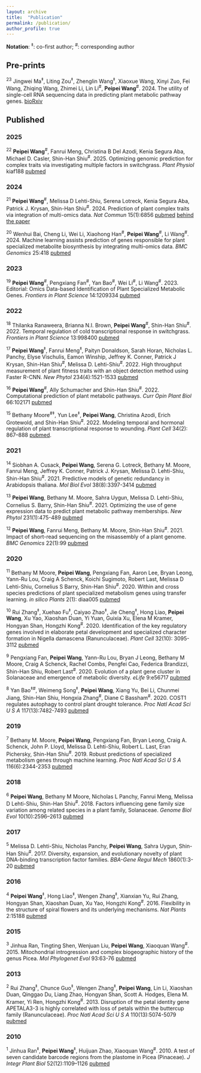 ```yaml
---
layout: archive
title:  "Publication"
permalink: /publication/
author_profile: true
---
```


__Notation__: <sup>‡</sup>: co-first author; <sup>#</sup>: corresponding author

## Pre-prints
<sup>23</sup> Jingwei Ma<sup>‡</sup>, Liting Zou<sup>‡</sup>, Zhenglin Wang<sup>‡</sup>, Xiaoxue Wang, Xinyi Zuo, Fei Wang, Zhiqing Wang, Zhimei Li, Lin Li<sup>#</sup>, **Peipei Wang**<sup>#</sup>. 2024. The utility of single-cell RNA sequencing data in predicting plant metabolic pathway genes. [bioRxiv](https://www.biorxiv.org/content/10.1101/2024.10.07.617125v1)

## Published

### 2025

<sup>22</sup> **Peipei Wang**<sup>#</sup>, Fanrui Meng, Christina B Del Azodi, Kenia Segura Aba, Michael D. Casler, Shin-Han Shiu<sup>#</sup>. 2025. Optimizing genomic prediction for complex traits via investigating multiple factors in switchgrass. *Plant Physiol* kiaf188 [pubmed](https://pubmed.ncbi.nlm.nih.gov/40331363/)


### 2024

<sup>21</sup> **Peipei Wang**<sup>#</sup>, Melissa D Lehti-Shiu, Serena Lotreck, Kenia Segura Aba, Patrick J. Krysan, Shin-Han Shiu<sup>#</sup>. 2024. Prediction of plant complex traits via integration of multi-omics data. *Nat Commun* 15(1):6856 [pubmed](https://pubmed.ncbi.nlm.nih.gov/39127735/) [behind the paper](https://communities.springernature.com/posts/insights-on-genomic-prediction-and-underlying-molecular-mechanisms-for-complex-traits-by-integrating-multi-omics-data)

<sup>20</sup> Wenhui Bai, Cheng Li, Wei Li, Xiaohong Han<sup>#</sup>, **Peipei Wang**<sup>#</sup>, Li Wang<sup>#</sup>. 2024. Machine learning assists prediction of genes responsible for plant specialized metabolite biosynthesis by integrating multi-omics data. *BMC Genomics* 25:418 [pubmed](https://pubmed.ncbi.nlm.nih.gov/38679745/)


### 2023

<sup>19</sup> **Peipei Wang**<sup>#</sup>, Pengxiang Fan<sup>#</sup>, Yan Bao<sup>#</sup>, Wei Li<sup>#</sup>, Li Wang<sup>#</sup>. 2023. Editorial: Omics Data-based Identification of Plant Specialized Metabolic Genes. *Frontiers in Plant Science* 14:1209334 [pubmed](https://pubmed.ncbi.nlm.nih.gov/37360719/)

### 2022

<sup>18</sup> Thilanka Ranaweera, Brianna N.I. Brown, **Peipei Wang**<sup>#</sup>, Shin-Han Shiu<sup>#</sup>. 2022. Temporal regulation of cold transcriptional response in switchgrass. *Frontiers in Plant Science* 13:998400 [pubmed](https://pubmed.ncbi.nlm.nih.gov/36299783/)

<sup>17</sup> **Peipei Wang**<sup>‡</sup>, Fanrui Meng<sup>‡</sup>, Paityn Donaldson, Sarah Horan, Nicholas L. Panchy, Elyse Vischulis, Eamon Winship, Jeffrey K. Conner, Patrick J Krysan, Shin-Han Shiu<sup>#</sup>, Melissa D. Lehti-Shiu<sup>#</sup>. 2022. High throughput measurement of plant fitness traits with an object detection method using Faster R-CNN. *New Phytol* 234(4):1521-1533 [pubmed](https://pubmed.ncbi.nlm.nih.gov/35218008/)

<sup>16</sup> **Peipei Wang**<sup>#</sup>, Ally Schumacher and Shin-Han Shiu<sup>#</sup>. 2022. Computational prediction of plant metabolic pathways. *Curr Opin Plant Biol* 66:102171 [pubmed](https://pubmed.ncbi.nlm.nih.gov/35078130/)

<sup>15</sup> Bethany Moore<sup>#</sup><sup>‡</sup>, Yun Lee<sup>‡</sup>, **Peipei Wang**, Christina Azodi, Erich Grotewold, and Shin-Han Shiu<sup>#</sup>. 2022. Modeling temporal and hormonal regulation of plant transcriptional response to wounding. *Plant Cell* 34(2): 867–888 [pubmed](https://pubmed.ncbi.nlm.nih.gov/34865154/). 

### 2021

<sup>14</sup> Siobhan A. Cusack, **Peipei Wang**, Serena G. Lotreck, Bethany M. Moore, Fanrui Meng, Jeffrey K. Conner, Patrick J. Krysan, Melissa D. Lehti-Shiu, Shin-Han Shiu<sup>#</sup>. 2021. Predictive models of genetic redundancy in Arabidopsis thaliana. *Mol Biol Evol* 38(8):3397-3414 [pubmed](https://pubmed.ncbi.nlm.nih.gov/33871641/)

<sup>13</sup> **Peipei Wang**, Bethany M. Moore, Sahra Uygun, Melissa D. Lehti-Shiu, Cornelius S. Barry, Shin-Han Shiu<sup>#</sup>. 2021. Optimizing the use of gene expression data to predict plant metabolic pathway memberships. *New Phytol* 231(1):475-489 [pubmed](https://pubmed.ncbi.nlm.nih.gov/33749860/)

<sup>12</sup> **Peipei Wang**, Fanrui Meng, Bethany M. Moore, Shin-Han Shiu<sup>#</sup>. 2021. Impact of short-read sequencing on the misassembly of a plant genome. *BMC Genomics* 22(1):99 [pubmed](https://pubmed.ncbi.nlm.nih.gov/33530937/)

### 2020

<sup>11</sup> Bethany M Moore, **Peipei Wang**, Pengxiang Fan, Aaron Lee, Bryan Leong, Yann-Ru Lou, Craig A Schenck, Koichi Sugimoto, Robert Last, Melissa D Lehti-Shiu, Cornelius S Barry, Shin-Han Shiu<sup>#</sup>. 2020. Within and cross species predictions of plant specialized metabolism genes using transfer learning. *in silico Plants* 2(1): diaa005 [pubmed](https://pubmed.ncbi.nlm.nih.gov/33344884/)

<sup>10</sup> Rui Zhang<sup>‡</sup>, Xuehao Fu<sup>‡</sup>, Caiyao Zhao<sup>‡</sup>, Jie Cheng<sup>‡</sup>, Hong Liao, **Peipei Wang**, Xu Yao, Xiaoshan Duan, Yi Yuan, Guixia Xu, Elena M Kramer, Hongyan Shan, Hongzhi Kong<sup>#</sup>. 2020. Identification of the key regulatory genes involved in elaborate petal development and specialized character formation in Nigella damascena (Ranunculaceae). *Plant Cell* 32(10): 3095-3112 [pubmed](https://pubmed.ncbi.nlm.nih.gov/32732312/)

<sup>9</sup> Pengxiang Fan, **Peipei Wang**, Yann-Ru Lou, Bryan J Leong, Bethany M Moore, Craig A Schenck, Rachel Combs, Pengfei Cao, Federica Brandizzi, Shin-Han Shiu, Robert Last<sup>#</sup>. 2020. Evolution of a plant gene cluster in Solanaceae and emergence of metabolic diversity. *eLife* 9:e56717 [pubmed](https://pubmed.ncbi.nlm.nih.gov/32613943/)

<sup>8</sup> Yan Bao<sup>‡</sup><sup>#</sup>, Weimeng Song<sup>‡</sup>, **Peipei Wang**, Xiang Yu, Bei Li, Chunmei Jiang, Shin-Han Shiu, Hongxia Zhang<sup>#</sup>, Diane C Bassham<sup>#</sup>. 2020. COST1 regulates autophagy to control plant drought tolerance. *Proc Natl Acad Sci U S A* 117(13):7482-7493 [pubmed](https://pubmed.ncbi.nlm.nih.gov/32170020/)

### 2019

<sup>7</sup> Bethany M. Moore, **Peipei Wang**,  Pengxiang Fan,  Bryan Leong, Craig A. Schenck, John P. Lloyd, Melissa D. Lehti-Shiu,  Robert L. Last, Eran Pichersky, Shin-Han Shiu<sup>#</sup>. 2019. Robust predictions of specialized metabolism genes through machine learning. *Proc Natl Acad Sci U S A* 116(6):2344-2353 [pubmed](https://pubmed.ncbi.nlm.nih.gov/30674669/)

### 2018

<sup>6</sup> **Peipei Wang**, Bethany M Moore, Nicholas L Panchy, Fanrui Meng, Melissa D Lehti-Shiu, Shin-Han Shiu<sup>#</sup>. 2018. Factors influencing gene family size variation among related species in a plant family, Solanaceae. *Genome Biol Evol* 10(10):2596–2613 [pubmed](https://pubmed.ncbi.nlm.nih.gov/30239695/)

### 2017

<sup>5</sup> Melissa D. Lehti-Shiu, Nicholas Panchy, **Peipei Wang**, Sahra Uygun, Shin-Han Shiu<sup>#</sup>. 2017. Diversity, expansion, and evolutionary novelty of plant DNA-binding transcription factor families. *BBA-Gene Regul Mech* 1860(1):3-20 [pubmed](https://pubmed.ncbi.nlm.nih.gov/27522016/)

### 2016

<sup>4</sup> **Peipei Wang**<sup>‡</sup>, Hong Liao<sup>‡</sup>, Wengen Zhang<sup>‡</sup>, Xianxian Yu, Rui Zhang, Hongyan Shan, Xiaoshan Duan, Xu Yao, Hongzhi Kong<sup>#</sup>. 2016. Flexibility in the structure of spiral flowers and its underlying mechanisms. *Nat Plants* 2:15188 [pubmed](https://pubmed.ncbi.nlm.nih.gov/27250746/)

### 2015

<sup>3</sup> Jinhua Ran, Tingting Shen, Wenjuan Liu, **Peipei Wang**, Xiaoquan Wang<sup>#</sup>. 2015. Mitochondrial introgression and complex biogeographic history of the genus Picea. *Mol Phylogenet Evol* 93:63-76 [pubmed](https://pubmed.ncbi.nlm.nih.gov/26232548/)

### 2013

<sup>2</sup> Rui Zhang<sup>‡</sup>, Chunce Guo<sup>‡</sup>, Wengen Zhang<sup>‡</sup>, **Peipei Wang**, Lin Li, Xiaoshan Duan, Qinggao Du, Liang Zhao, Hongyan Shan, Scott A. Hodges, Elena M. Kramer, Yi Ren, Hongzhi Kong<sup>#</sup>. 2013. Disruption of the petal identity gene APETALA3-3 is highly correlated with loss of petals within the buttercup family (Ranunculaceae). *Proc Natl Acad Sci U S A* 110(13):5074-5079 [pubmed](https://pubmed.ncbi.nlm.nih.gov/23479615/)

### 2010

<sup>1</sup> Jinhua Ran<sup>‡</sup>, **Peipei Wang**<sup>‡</sup>, Huijuan Zhao, Xiaoquan Wang<sup>#</sup>. 2010. A test of seven candidate barcode regions from the plastome in Picea (Pinaceae). *J Integr Plant Biol* 52(12):1109–1126 [pubmed](https://pubmed.ncbi.nlm.nih.gov/21106009/)
